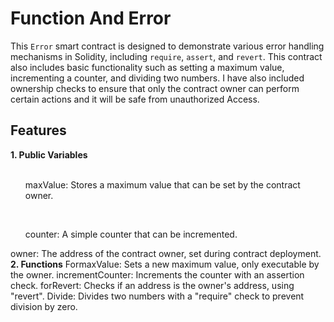 # Function And Error
This `Error` smart contract is designed to demonstrate various error handling mechanisms in Solidity, including `require`, `assert`, and `revert`. This contract also includes basic functionality such as setting a maximum value, incrementing a counter, and dividing two numbers.  I have also included ownership checks to ensure that only the contract owner can perform certain actions and it will be safe from unauthorized
Access.
<h2>Features</h2>
<b>1. Public Variables</b><br>
  <br><ul>maxValue: Stores a maximum value that can be set by the contract owner.</ul> </br>
    <ul> counter: A simple counter that can be incremented.<br></ul>
    owner: The address of the contract owner, set during contract deployment.<br>
<b>2. Functions</b>
    FormaxValue: Sets a new maximum value, only executable by the owner.
    incrementCounter: Increments the counter with an assertion check.
    forRevert: Checks if an address is the owner's address, using "revert".
    Divide: Divides two numbers with a "require" check to prevent division by zero.

